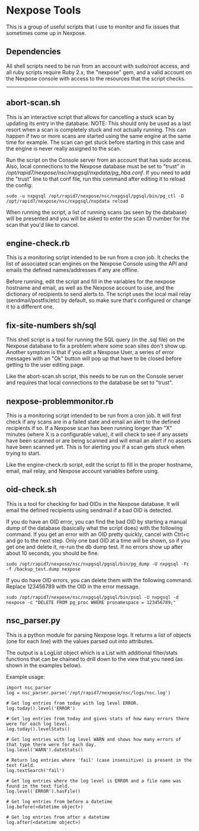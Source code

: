 # Nexpose Tools

This is a group of useful scripts that I use to monitor and fix issues that sometimes come up in Nexpose.

## Dependencies
All shell scripts need to be run from an account with sudo/root access, and all ruby scripts require Ruby 2.x, the "nexpose" gem, and a valid account on the Nexpose console with access to the resources that the script checks.

- - - -

## abort-scan.sh
This is an interactive script that allows for cancelling a stuck scan by updating its entry in the database. NOTE: This should only be used as a last resort when a scan is completely stuck and not actually running. This can happen if two or more scans are started using the same engine at the same time for example. The scan can get stuck before starting in this case and the engine is never really assigned to the scan.

Run the script on the Console server from an account that has sudo access. Also, local connections to the Nexpose database must be set to "trust" in */opt/rapid7/nexpose/nsc/nxpgsql/nxpdata/pg_hba.conf*. If you need to add the "trust" line to that conf file, run this command after editing it to reload the config:

    sudo -u nxpgsql /opt/rapid7/nexpose/nsc/nxpgsql/pgsql/bin/pg_ctl -D /opt/rapid7/nexpose/nsc/nxpgsql/nxpdata reload

When running the script, a list of running scans (as seen by the database) will be presented and you will be asked to enter the scan ID number for the scan that you'd like to cancel.


## engine-check.rb
This is a monitoring script intended to be run from a cron job. It checks the list of associated scan engines on the Nexpose Console using the API and emails the defined names/addresses if any are offline.

Before running, edit the script and fill in the variables for the nexpose hostname and email, as well as the Nexpose account to use, and the dictionary of recipients to send alerts to. The script uses the local mail relay (sendmail/postfix/etc) by default, so make sure that's configured or change it to a different one.


## fix-site-numbers sh/sql
This shell script is a tool for running the SQL query (in the .sql file) on the Nexpose database to fix a problem where some scan sites don't show up. Another symptom is that if you edit a Nexpose User, a series of error messages with an "Ok" button will pop up that have to be closed before getting to the user editing page.

Like the abort-scan.sh script, this needs to be run on the Console server and requires that local connections to the database be set to "trust".


## nexpose-problemmonitor.rb
This is a monitoring script intended to be run from a cron job. It will first check if any scans are in a failed state and email an alert to the defined recipients if so. If a Nexpose scan has been running longer than "X" minutes (where X is a configurable value), it will check to see if any assets have been scanned or are being scanned and will email an alert if no assets have been scanned yet. This is for alerting you if a scan gets stuck when trying to start.

Like the engine-check.rb script, edit the script to fill in the proper hostname, email, mail relay, and Nexpose account variables before using. 


## oid-check.sh
This is a tool for checking for bad OIDs in the Nexpose database. It will email the defined recipients using sendmail if a bad OID is detected.

If you do have an OID error, you can find the bad OID by starting a manual dump of the database (basically what the script does) with the following command. If you get an error with an OID pretty quickly, cancel with Ctrl+c and go to the next step. Only one bad OID at a time will be shown, so if you get one and delete it, re-run the db dump test. If no errors show up after about 10 seconds, you should be fine. 

    sudo /opt/rapid7/nexpose/nsc/nxpgsql/pgsql/bin/pg_dump -U nxpgsql -Fc  -f /backup_test.dump nexpose

If you do have OID errors, you can delete them with the following command. Replace 123456789 with the OID in the error message.

    sudo /opt/rapid7/nexpose/nsc/nxpgsql/pgsql/bin/psql -U nxpgsql -d nexpose -c "DELETE FROM pg_proc WHERE pronamespace = 123456789;"


## nsc_parser.py
This is a python module for parsing Nexpose logs. It returns a list of objects (one for each line) with the values parsed out into attributes.

The output is a LogList object which is a List with additional filter/stats functions that can be chained to drill down to the view that you need (as shown in the examples below).

Example usage:

    import nsc_parser
    log = nsc_parser.parse('/opt/rapid7/nexpose/nsc/logs/nsc.log')
    
    # Get log entries from today with log level ERROR.
    log.today().level('ERROR')
    
    # Get log entries from today and gives stats of how many errors there were for each log level.
    log.today().levelStats()
    
    # Get log entries with log level WARN and shows how many errors of that type there were for each day.
    log.level('WARN').dateStats()
    
    # Return log entries where 'fail' (case insensitive) is present in the text field.
    log.textSearch('fail')
    
    # Get log entries where the log level is ERROR and a file name was found in the text field.
    log.level('ERROR').hasFile()

    # Get log entries from before a datetime
    log.before(<datetime object>)
    
    # Get log entries from after a datetime
    log.after(<datetime object>)
